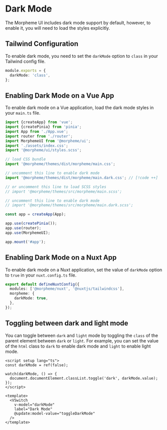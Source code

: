 # Dark Mode

The Morpheme UI includes dark mode support by default, however, to enable it, you will need to load the styles explicitly.

## Tailwind Configuration

To enable dark mode, you need to set the `darkMode` option to `class` in your Tailwind config file.

```ts {2}
module.exports = {
  darkMode: 'class',
};
```

## Enabling Dark Mode on a Vue App

To enable dark mode on a Vue application, load the dark mode styles in your `main.ts` file.

```ts {13}
import {createApp} from 'vue';
import {createPinia} from 'pinia';
import App from './App.vue';
import router from './router';
import MorphemeUI from '@morpheme/ui';
import './assets/index.css';
import '@morpheme/ui/styles.scss';

// load CSS bundle
import '@morpheme/themes/dist/morpheme/main.css';

// uncomment this line to enable dark mode
import '@morpheme/themes/dist/morpheme/main.dark.css'; // [!code ++]

// or uncomment this line to load SCSS styles
// import '@morpheme/themes/src/morpheme/main.scss';

// uncomment this line to enable dark mode
// import '@morpheme/themes/src/morpheme/main.dark.scss';

const app = createApp(App);

app.use(createPinia());
app.use(router);
app.use(MorphemeUI);

app.mount('#app');
```

## Enabling Dark Mode on a Nuxt App

To enable dark mode on a Nuxt application, set the value of `darkMode` option to `true` in your `nuxt.config.ts` file.

```ts {4}
export default defineNuxtConfig({
  modules: ['@morpheme/nuxt', '@nuxtjs/tailwindcss'],
  morpheme: {
    darkMode: true,
  },
});
```

## Toggling between dark and light mode

You can toggle between `dark` and `light` mode by toggling the `class` of the parent element between `dark` or `light`. For example, you can set the value of the `html` class to `dark` to enable dark mode and `light` to enable light mode.

```vue
<script setup lang="ts">
const darkMode = ref(false);

watch(darkMode, () => {
  document.documentElement.classList.toggle('dark', darkMode.value);
});
</script>

<template>
  <VSwitch
    v-model="darkMode"
    label="Dark Mode"
    @update:model-value="toggleDarkMode"
  />
</template>
```
